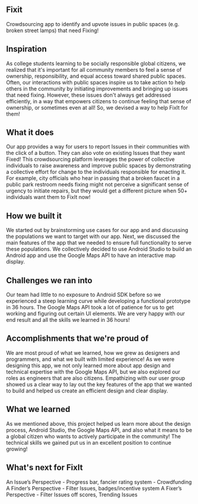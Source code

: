 ## Fixit
 Crowdsourcing app to identify and upvote issues in public spaces (e.g. broken street lamps) that need Fixing!
 
## Inspiration

As college students learning to be socially responsible global citizens, we realized that it's important for all community members to feel a sense of ownership, responsibility, and equal access toward shared public spaces. Often, our interactions with public spaces inspire us to take action to help others in the community by initiating improvements and bringing up issues that need fixing. However, these issues don't always get addressed efficiently, in a way that empowers citizens to continue feeling that sense of ownership, or sometimes even at all! So, we devised a way to help FixIt for them!

## What it does

Our app provides a way for users to report Issues in their communities with the click of a button. They can also vote on existing Issues that they want Fixed! This crowdsourcing platform leverages the power of collective individuals to raise awareness and improve public spaces by demonstrating a collective effort for change to the individuals responsible for enacting it. For example, city officials who hear in passing that a broken faucet in a public park restroom needs fixing might not perceive a significant sense of urgency to initiate repairs, but they would get a different picture when 50+ individuals want them to FixIt now!

## How we built it
We started out by brainstorming use cases for our app and and discussing the populations we want to target with our app. Next, we discussed the main features of the app that we needed to ensure full functionality to serve these populations. We collectively decided to use Android Studio to build an Android app and use the Google Maps API to have an interactive map display.

## Challenges we ran into
Our team had little to no exposure to Android SDK before so we experienced a steep learning curve while developing a functional prototype in 36 hours. The Google Maps API took a lot of patience for us to get working and figuring out certain UI elements. We are very happy with our end result and all the skills we learned in 36 hours!

## Accomplishments that we're proud of
We are most proud of what we learned, how we grew as designers and programmers, and what we built with limited experience! As we were designing this app, we not only learned more about app design and technical expertise with the Google Maps API, but we also explored our roles as engineers that are also citizens. Empathizing with our user group showed us a clear way to lay out the key features of the app that we wanted to build and helped us create an efficient design and clear display.

## What we learned
As we mentioned above, this project helped us learn more about the design process, Android Studio, the Google Maps API, and also what it means to be a global citizen who wants to actively participate in the community! The technical skills we gained put us in an excellent position to continue growing!

## What's next for FixIt
An Issue’s Perspective
     - Progress bar, fancier rating system
     - Crowdfunding
A Finder’s Perspective
     - Filter Issues, badges/incentive system
A Fixer’s Perspective
     - Filter Issues off scores, Trending Issues

